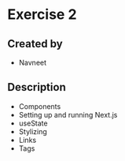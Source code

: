 # Exercise 2

## Created by
- Navneet

## Description 
- Components
- Setting up and running Next.js
- useState
- Stylizing
- Links
- Tags

